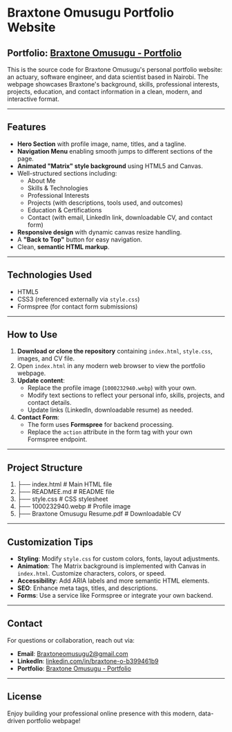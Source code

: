 # Braxtone Omusugu Portfolio Website

**Portfolio**: [Braxtone Omusugu - Portfolio](https://braxtoneoms.github.io/My-portfolio/)
---

This is the source code for Braxtone Omusugu's personal portfolio website: an actuary, software engineer, and data scientist based in Nairobi. The webpage showcases Braxtone's background, skills, professional interests, projects, education, and contact information in a clean, modern, and interactive format.

---

## Features

- **Hero Section** with profile image, name, titles, and a tagline.
- **Navigation Menu** enabling smooth jumps to different sections of the page.
- **Animated "Matrix" style background** using HTML5 and Canvas.
- Well-structured sections including:
  - About Me  
  - Skills & Technologies  
  - Professional Interests  
  - Projects (with descriptions, tools used, and outcomes)  
  - Education & Certifications  
  - Contact (with email, LinkedIn link, downloadable CV, and contact form)
- **Responsive design** with dynamic canvas resize handling.
- A **"Back to Top"** button for easy navigation.
- Clean, **semantic HTML markup**.

---

## Technologies Used

- HTML5  
- CSS3 (referenced externally via `style.css`)  
- Formspree (for contact form submissions)

---

## How to Use

1. **Download or clone the repository** containing `index.html`, `style.css`, images, and CV file.
2. Open `index.html` in any modern web browser to view the portfolio webpage.
3. **Update content**:
   - Replace the profile image (`1000232940.webp`) with your own.
   - Modify text sections to reflect your personal info, skills, projects, and contact details.
   - Update links (LinkedIn, downloadable resume) as needed.
4. **Contact Form**:
   - The form uses **Formspree** for backend processing.
   - Replace the `action` attribute in the form tag with your own Formspree endpoint.

---

## Project Structure

1. ├── index.html # Main HTML file
2. ├── READMEE.md # README file
3. ├── style.css # CSS stylesheet
4. ├── 1000232940.webp # Profile image
5. ├── Braxtone Omusugu Resume.pdf # Downloadable CV


---

## Customization Tips

- **Styling**: Modify `style.css` for custom colors, fonts, layout adjustments.  
- **Animation**: The Matrix background is implemented with Canvas in `index.html`. Customize characters, colors, or speed.  
- **Accessibility**: Add ARIA labels and more semantic HTML elements.  
- **SEO**: Enhance meta tags, titles, and descriptions.  
- **Forms**: Use a service like Formspree or integrate your own backend.

---

## Contact

For questions or collaboration, reach out via:

- **Email**: [Braxtoneomusugu2@gmail.com](mailto:Braxtoneomusugu2@gmail.com)  
- **LinkedIn**: [linkedin.com/in/braxtone-o-b399461b9](https://linkedin.com/in/braxtone-o-b399461b9)
- **Portfolio**: [Braxtone Omusugu - Portfolio](https://braxtoneoms.github.io/My-portfolio/)

---

## License

Enjoy building your professional online presence with this modern, data-driven portfolio webpage!

